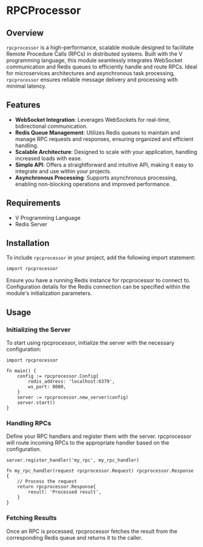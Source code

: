 # RPCProcessor

## Overview
`rpcprocessor` is a high-performance, scalable module designed to facilitate Remote Procedure Calls (RPCs) in distributed systems. Built with the V programming language, this module seamlessly integrates WebSocket communication and Redis queues to efficiently handle and route RPCs. Ideal for microservices architectures and asynchronous task processing, `rpcprocessor` ensures reliable message delivery and processing with minimal latency.

## Features

- **WebSocket Integration**: Leverages WebSockets for real-time, bidirectional communication.
- **Redis Queue Management**: Utilizes Redis queues to maintain and manage RPC requests and responses, ensuring organized and efficient handling.
- **Scalable Architecture**: Designed to scale with your application, handling increased loads with ease.
- **Simple API**: Offers a straightforward and intuitive API, making it easy to integrate and use within your projects.
- **Asynchronous Processing**: Supports asynchronous processing, enabling non-blocking operations and improved performance.

## Requirements

- V Programming Language
- Redis Server

## Installation

To include `rpcprocessor` in your project, add the following import statement:

```v
import rpcprocessor
```

Ensure you have a running Redis instance for rpcprocessor to connect to. Configuration details for the Redis connection can be specified within the module's initialization parameters.

## Usage

### Initializing the Server

To start using rpcprocessor, initialize the server with the necessary configuration:

```
import rpcprocessor

fn main() {
    config := rpcprocessor.Config{
        redis_address: 'localhost:6379',
        ws_port: 8080,
    }
    server := rpcprocessor.new_server(config)
    server.start()
}
```

### Handling RPCs

Define your RPC handlers and register them with the server. rpcprocessor will route incoming RPCs to the appropriate handler based on the configuration.

```
server.register_handler('my_rpc', my_rpc_handler)

fn my_rpc_handler(request rpcprocessor.Request) rpcprocessor.Response {
    // Process the request
    return rpcprocessor.Response{
        result: 'Processed result',
    }
}
```

### Fetching Results

Once an RPC is processed, rpcprocessor fetches the result from the corresponding Redis queue and returns it to the caller.